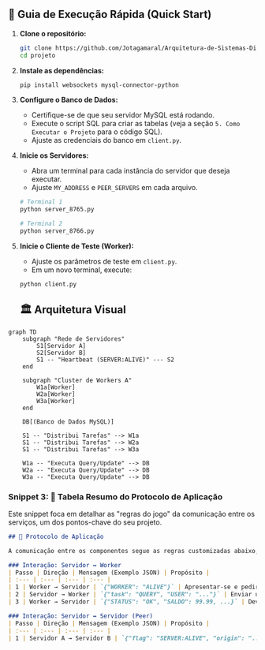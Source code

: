 ## 🚀 Guia de Execução Rápida (Quick Start)

1.  **Clone o repositório:**
    ```bash
    git clone https://github.com/Jotagamaral/Arquitetura-de-Sistemas-Distribuidos-Grupo-1.git
    cd projeto
    ```

2.  **Instale as dependências:**
    ```bash
    pip install websockets mysql-connector-python
    ```

3.  **Configure o Banco de Dados:**
    * Certifique-se de que seu servidor MySQL está rodando.
    * Execute o script SQL para criar as tabelas (veja a seção `5. Como Executar o Projeto` para o código SQL).
    * Ajuste as credenciais do banco em `client.py`.

4.  **Inicie os Servidores:**
    * Abra um terminal para cada instância do servidor que deseja executar.
    * Ajuste `MY_ADDRESS` e `PEER_SERVERS` em cada arquivo.
    ```bash
    # Terminal 1
    python server_8765.py

    # Terminal 2
    python server_8766.py
    ```

5.  **Inicie o Cliente de Teste (Worker):**
    * Ajuste os parâmetros de teste em `client.py`.
    * Em um novo terminal, execute:
    ```bash
    python client.py
    ```

    ## 🏛️ Arquitetura Visual

```mermaid
graph TD
    subgraph "Rede de Servidores"
        S1[Servidor A]
        S2[Servidor B]
        S1 -- "Heartbeat (SERVER:ALIVE)" --- S2
    end

    subgraph "Cluster de Workers A"
        W1a[Worker]
        W2a[Worker]
        W3a[Worker]
    end

    DB[(Banco de Dados MySQL)]

    S1 -- "Distribui Tarefas" --> W1a
    S1 -- "Distribui Tarefas" --> W2a
    S1 -- "Distribui Tarefas" --> W3a

    W1a -- "Executa Query/Update" --> DB
    W2a -- "Executa Query/Update" --> DB
    W3a -- "Executa Query/Update" --> DB

```

### Snippet 3: 📡 Tabela Resumo do Protocolo de Aplicação

Este snippet foca em detalhar as "regras do jogo" da comunicação entre os serviços, um dos pontos-chave do seu projeto.

```markdown
## 📡 Protocolo de Aplicação

A comunicação entre os componentes segue as regras customizadas abaixo, utilizando JSON sobre WebSocket/TCP.

### Interação: Servidor ↔ Worker
| Passo | Direção | Mensagem (Exemplo JSON) | Propósito |
| :--- | :--- | :--- | :--- |
| 1 | Worker → Servidor | `{"WORKER": "ALIVE"}` | Apresentar-se e pedir tarefa. |
| 2 | Servidor → Worker | `{"task": "QUERY", "USER": "..."}` | Enviar uma tarefa de consulta. |
| 3 | Worker → Servidor | `{"STATUS": "OK", "SALDO": 99.99, ...}` | Devolver o resultado bem-sucedido. |

### Interação: Servidor ↔ Servidor (Peer)
| Passo | Direção | Mensagem (Exemplo JSON) | Propósito |
| :--- | :--- | :--- | :--- |
| 1 | Servidor A → Servidor B | `{"flag": "SERVER:ALIVE", "origin": "..."}` | Enviar um sinal de vida (heartbeat). |
